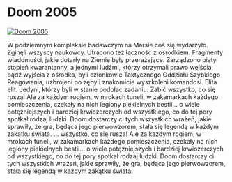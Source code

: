 Doom 2005 
=============
[![Doom 2005 ](http://vidos.pl/images/player.gif)](http://vidos.pl/doom-2005)

 W podziemnym kompleksie badawczym na Marsie coś się wydarzyło. Zginęli wszyscy naukowcy. Utracono też łączność z ośrodkiem. Fragmenty wiadomości, jakie dotarły na Ziemię były przerażające. Zarządzono piąty stopień kwarantanny, a jednymi ludźmi, którzy otrzymali prawo wejścia, bądź wyjścia z ośrodka, byli członkowie Taktycznego Oddziału Szybkiego Reagowania, uzbrojeni po zęby i znakomicie wyszkoleni komandosi. Elita elit. Jedyni, którzy byli w stanie podołać zadaniu: Zabić wszystko, co się rusza! Ale za każdym rogiem, w mrokach tuneli, w zakamarkach każdego pomieszczenia, czekały na nich legiony piekielnych bestii... o wiele potężniejszych i bardziej krwiożerczych od wszystkiego, co do tej pory spotkał rodzaj ludzki. Doom dostarczy ci tych wszystkich wrażeń, jakie sprawiły, że gra, będąca jego pierwowzorem, stała się legendą w każdym zakątku świata.  ... wszystko, co się rusza! Ale za każdym rogiem, w mrokach tuneli, w zakamarkach każdego pomieszczenia, czekały na nich legiony piekielnych bestii... o wiele potężniejszych i bardziej krwiożerczych od wszystkiego, co do tej pory spotkał rodzaj ludzki. Doom dostarczy ci tych wszystkich wrażeń, jakie sprawiły, że gra, będąca jego pierwowzorem, stała się legendą w każdym zakątku świata.
